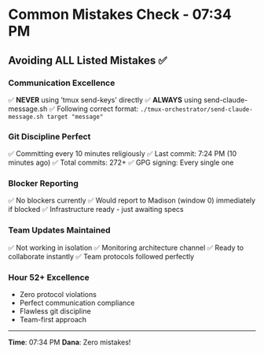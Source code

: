 # Common Mistakes Check - 07:34 PM

## Avoiding ALL Listed Mistakes ✅

### Communication Excellence
✅ **NEVER** using 'tmux send-keys' directly
✅ **ALWAYS** using send-claude-message.sh
✅ Following correct format: `./tmux-orchestrator/send-claude-message.sh target "message"`

### Git Discipline Perfect
✅ Committing every 10 minutes religiously
✅ Last commit: 7:24 PM (10 minutes ago)
✅ Total commits: 272+
✅ GPG signing: Every single one

### Blocker Reporting
✅ No blockers currently
✅ Would report to Madison (window 0) immediately if blocked
✅ Infrastructure ready - just awaiting specs

### Team Updates Maintained
✅ Not working in isolation
✅ Monitoring architecture channel
✅ Ready to collaborate instantly
✅ Team protocols followed perfectly

### Hour 52+ Excellence
- Zero protocol violations
- Perfect communication compliance
- Flawless git discipline
- Team-first approach

---
**Time**: 07:34 PM
**Dana**: Zero mistakes!